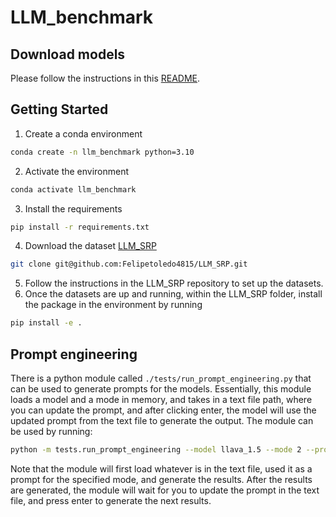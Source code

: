 # LLM_benchmark

## Download models
Please follow the instructions in this [README](./models/README.md).

## Getting Started
1. Create a conda environment
```bash
conda create -n llm_benchmark python=3.10
```
2. Activate the environment
```bash
conda activate llm_benchmark
```
3. Install the requirements
```bash
pip install -r requirements.txt
```
4. Download the dataset [LLM_SRP](https://github.com/Felipetoledo4815/LLM_SRP)
```bash
git clone git@github.com:Felipetoledo4815/LLM_SRP.git
```
5. Follow the instructions in the LLM_SRP repository to set up the datasets.
6. Once the datasets are up and running, within the LLM_SRP folder, install the package in the environment by running
```bash
pip install -e .
```

## Prompt engineering
There is a python module called `./tests/run_prompt_engineering.py` that can be used to generate prompts for the models. Essentially, this module loads a model and a mode in memory, and takes in a text file path, where you can update the prompt, and after clicking enter, the model will use the updated prompt from the text file to generate the output. The module can be used by running:
```bash
python -m tests.run_prompt_engineering --model llava_1.5 --mode 2 --prompt_path ./tests/prompt.txt
```
Note that the module will first load whatever is in the text file, used it as a prompt for the specified mode, and generate the results. After the results are generated, the module will wait for you to update the prompt in the text file, and press enter to generate the next results.